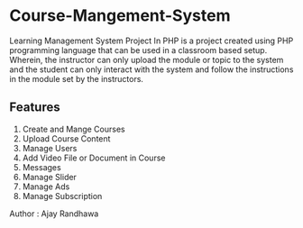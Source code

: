 # Course-Mangement-System
Learning Management System Project In PHP is a project created using PHP programming language that can be used in a classroom based setup. Wherein, the instructor can only upload the module or topic to the system and the student can only interact with the system and follow the instructions in the module set by the instructors.

## Features

1. Create and Mange Courses
2. Upload Course Content
3. Manage Users 
4. Add Video File or Document in Course
5. Messages
6. Manage Slider
7. Manage Ads
8. Manage Subscription

Author : Ajay Randhawa
